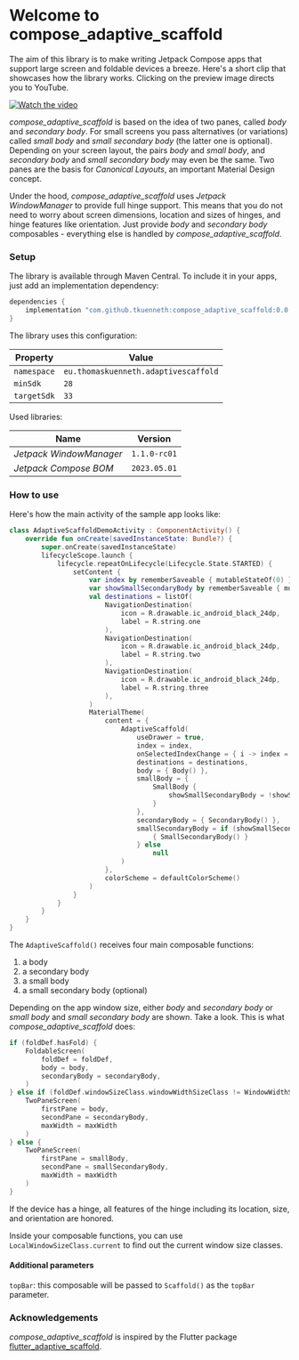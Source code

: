 # Welcome to compose_adaptive_scaffold

The aim of this library is to make writing Jetpack Compose apps that
support large screen and foldable devices a breeze. Here's a short clip that showcases how the
library works. Clicking on the preview image directs you to YouTube.

[![Watch the video](https://img.youtube.com/vi/nJDmJ0mmpys/mqdefault.jpg)](https://youtu.be/nJDmJ0mmpys)

*compose_adaptive_scaffold* is based on the idea of two panes, called *body* and *secondary body*.
For small screens you pass alternatives (or variations) called *small body* and *small secondary
body* (the latter one is optional). Depending on your screen layout, the pairs *body* and *small
body*, and *secondary body* and *small secondary body* may even be the same. Two panes are the basis
for *Canonical Layouts*, an important Material Design concept.

Under the hood, *compose_adaptive_scaffold* uses *Jetpack WindowManager* to provide full hinge 
support. This means that you do not need to worry about screen dimensions, location and sizes of 
hinges, and hinge features like orientation. Just provide *body* and *secondary body* 
composables - everything else is handled by *compose_adaptive_scaffold*.

### Setup

The library is available through Maven Central. To include it in your apps, just add an
implementation dependency:

```groovy
dependencies {
    implementation "com.github.tkuenneth:compose_adaptive_scaffold:0.0.7"
}
```

The library uses this configuration:

| Property | Value |
| -------- | ------- |
| `namespace` | `eu.thomaskuenneth.adaptivescaffold` |
| `minSdk` | `28` |
| `targetSdk` | `33` |

Used libraries:

| Name | Version      |
| -------- |--------------|
| *Jetpack WindowManager* | `1.1.0-rc01` |
| *Jetpack Compose BOM* | `2023.05.01` |

### How to use

Here's how the main activity of the sample app looks like:

```kotlin
class AdaptiveScaffoldDemoActivity : ComponentActivity() {
    override fun onCreate(savedInstanceState: Bundle?) {
        super.onCreate(savedInstanceState)
        lifecycleScope.launch {
            lifecycle.repeatOnLifecycle(Lifecycle.State.STARTED) {
                setContent {
                    var index by rememberSaveable { mutableStateOf(0) }
                    var showSmallSecondaryBody by rememberSaveable { mutableStateOf(true) }
                    val destinations = listOf(
                        NavigationDestination(
                            icon = R.drawable.ic_android_black_24dp,
                            label = R.string.one
                        ),
                        NavigationDestination(
                            icon = R.drawable.ic_android_black_24dp,
                            label = R.string.two
                        ),
                        NavigationDestination(
                            icon = R.drawable.ic_android_black_24dp,
                            label = R.string.three
                        ),
                    )
                    MaterialTheme(
                        content = {
                            AdaptiveScaffold(
                                useDrawer = true,
                                index = index,
                                onSelectedIndexChange = { i -> index = i },
                                destinations = destinations,
                                body = { Body() },
                                smallBody = {
                                    SmallBody {
                                        showSmallSecondaryBody = !showSmallSecondaryBody
                                    }
                                },
                                secondaryBody = { SecondaryBody() },
                                smallSecondaryBody = if (showSmallSecondaryBody) {
                                    { SmallSecondaryBody() }
                                } else
                                    null
                            )
                        },
                        colorScheme = defaultColorScheme()
                    )
                }
            }
        }
    }
}
```

The `AdaptiveScaffold()` receives four main composable functions:

1. a body
2. a secondary body
3. a small body
4. a small secondary body (optional)

Depending on the app window size, either *body* and *secondary body* or *small body*
and *small secondary body* are shown. Take a look. This is what *compose_adaptive_scaffold* does:

```kotlin
if (foldDef.hasFold) {
    FoldableScreen(
        foldDef = foldDef,
        body = body,
        secondaryBody = secondaryBody,
    )
} else if (foldDef.windowSizeClass.windowWidthSizeClass != WindowWidthSizeClass.COMPACT) {
    TwoPaneScreen(
        firstPane = body,
        secondPane = secondaryBody,
        maxWidth = maxWidth
    )
} else {
    TwoPaneScreen(
        firstPane = smallBody,
        secondPane = smallSecondaryBody,
        maxWidth = maxWidth
    )
}
```

If the device has a hinge, all features of the hinge
including its location, size, and orientation are honored.

Inside your composable functions, you can use `LocalWindowSizeClass.current` to find out the 
current window size classes.

#### Additional parameters

`topBar`: this composable will be passed to `Scaffold()` as the `topBar` parameter.

### Acknowledgements

*compose_adaptive_scaffold* is inspired by the Flutter package [flutter_adaptive_scaffold](https://pub.dev/packages/flutter_adaptive_scaffold).
